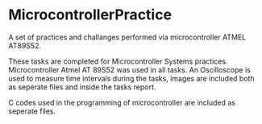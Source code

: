 # MicrocontrollerPractice
A set of practices and challanges performed via microcontroller ATMEL AT89S52.

These tasks are completed for Microcontroller Systems practices. 
Microcontroller Atmel AT 89S52 was used in all tasks.
An Oscilloscope is used to measure time intervals during the tasks, images are included both as seperate files and inside the tasks report.

C codes used in the programming of microcontroller are included as seperate files. 
